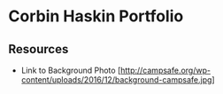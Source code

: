 # Corbin Haskin Portfolio

## Resources
* Link to Background Photo [http://campsafe.org/wp-content/uploads/2016/12/background-campsafe.jpg]